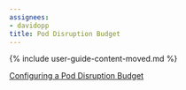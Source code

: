 ```yaml
---
assignees:
- davidopp
title: Pod Disruption Budget
---
```


{% include user-guide-content-moved.md %}

[Configuring a Pod Disruption Budget](/docs/tasks/configure-pod-container/configure-pod-disruption-budget/)
